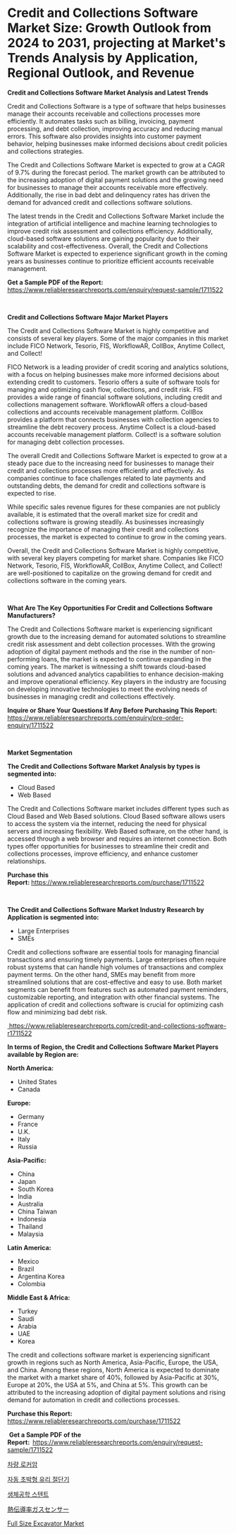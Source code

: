 <p><h1>Credit and Collections Software Market Size: Growth Outlook from 2024 to 2031, projecting at Market's Trends Analysis by Application, Regional Outlook, and Revenue</h1></p><p><strong>Credit and Collections Software Market Analysis and Latest Trends</strong></p>
<p><p>Credit and Collections Software is a type of software that helps businesses manage their accounts receivable and collections processes more efficiently. It automates tasks such as billing, invoicing, payment processing, and debt collection, improving accuracy and reducing manual errors. This software also provides insights into customer payment behavior, helping businesses make informed decisions about credit policies and collections strategies.</p><p>The Credit and Collections Software Market is expected to grow at a CAGR of 9.7% during the forecast period. The market growth can be attributed to the increasing adoption of digital payment solutions and the growing need for businesses to manage their accounts receivable more effectively. Additionally, the rise in bad debt and delinquency rates has driven the demand for advanced credit and collections software solutions.</p><p>The latest trends in the Credit and Collections Software Market include the integration of artificial intelligence and machine learning technologies to improve credit risk assessment and collections efficiency. Additionally, cloud-based software solutions are gaining popularity due to their scalability and cost-effectiveness. Overall, the Credit and Collections Software Market is expected to experience significant growth in the coming years as businesses continue to prioritize efficient accounts receivable management.</p></p>
<p><strong>Get a Sample PDF of the Report:&nbsp;</strong> <a href="https://www.reliableresearchreports.com/enquiry/request-sample/1711522">https://www.reliableresearchreports.com/enquiry/request-sample/1711522</a></p>
<p>&nbsp;</p>
<p><strong>Credit and Collections Software Major Market Players</strong></p>
<p><p>The Credit and Collections Software Market is highly competitive and consists of several key players. Some of the major companies in this market include FICO Network, Tesorio, FIS, WorkflowAR, CollBox, Anytime Collect, and Collect!</p><p>FICO Network is a leading provider of credit scoring and analytics solutions, with a focus on helping businesses make more informed decisions about extending credit to customers. Tesorio offers a suite of software tools for managing and optimizing cash flow, collections, and credit risk. FIS provides a wide range of financial software solutions, including credit and collections management software. WorkflowAR offers a cloud-based collections and accounts receivable management platform. CollBox provides a platform that connects businesses with collection agencies to streamline the debt recovery process. Anytime Collect is a cloud-based accounts receivable management platform. Collect! is a software solution for managing debt collection processes.</p><p>The overall Credit and Collections Software Market is expected to grow at a steady pace due to the increasing need for businesses to manage their credit and collections processes more efficiently and effectively. As companies continue to face challenges related to late payments and outstanding debts, the demand for credit and collections software is expected to rise.</p><p>While specific sales revenue figures for these companies are not publicly available, it is estimated that the overall market size for credit and collections software is growing steadily. As businesses increasingly recognize the importance of managing their credit and collections processes, the market is expected to continue to grow in the coming years.</p><p>Overall, the Credit and Collections Software Market is highly competitive, with several key players competing for market share. Companies like FICO Network, Tesorio, FIS, WorkflowAR, CollBox, Anytime Collect, and Collect! are well-positioned to capitalize on the growing demand for credit and collections software in the coming years.</p></p>
<p>&nbsp;</p>
<p><strong>What Are The Key Opportunities For Credit and Collections Software Manufacturers?</strong></p>
<p><p>The Credit and Collections Software market is experiencing significant growth due to the increasing demand for automated solutions to streamline credit risk assessment and debt collection processes. With the growing adoption of digital payment methods and the rise in the number of non-performing loans, the market is expected to continue expanding in the coming years. The market is witnessing a shift towards cloud-based solutions and advanced analytics capabilities to enhance decision-making and improve operational efficiency. Key players in the industry are focusing on developing innovative technologies to meet the evolving needs of businesses in managing credit and collections effectively.</p></p>
<p><strong>Inquire or Share Your Questions If Any Before Purchasing This Report:</strong> <a href="https://www.reliableresearchreports.com/enquiry/pre-order-enquiry/1711522">https://www.reliableresearchreports.com/enquiry/pre-order-enquiry/1711522</a></p>
<p>&nbsp;</p>
<p><strong>Market Segmentation</strong></p>
<p><strong>The Credit and Collections Software Market Analysis by types is segmented into:</strong></p>
<p><ul><li>Cloud Based</li><li>Web Based</li></ul></p>
<p><p>The Credit and Collections Software market includes different types such as Cloud Based and Web Based solutions. Cloud Based software allows users to access the system via the internet, reducing the need for physical servers and increasing flexibility. Web Based software, on the other hand, is accessed through a web browser and requires an internet connection. Both types offer opportunities for businesses to streamline their credit and collections processes, improve efficiency, and enhance customer relationships.</p></p>
<p><strong>Purchase this Report:&nbsp;</strong><a href="https://www.reliableresearchreports.com/purchase/1711522">https://www.reliableresearchreports.com/purchase/1711522</a></p>
<p>&nbsp;</p>
<p><strong>The Credit and Collections Software Market Industry Research by Application is segmented into:</strong></p>
<p><ul><li>Large Enterprises</li><li>SMEs</li></ul></p>
<p><p>Credit and collections software are essential tools for managing financial transactions and ensuring timely payments. Large enterprises often require robust systems that can handle high volumes of transactions and complex payment terms. On the other hand, SMEs may benefit from more streamlined solutions that are cost-effective and easy to use. Both market segments can benefit from features such as automated payment reminders, customizable reporting, and integration with other financial systems. The application of credit and collections software is crucial for optimizing cash flow and minimizing bad debt risk.</p></p>
<p><a href="https://www.reliableresearchreports.com/credit-and-collections-software-r1711522">&nbsp;https://www.reliableresearchreports.com/credit-and-collections-software-r1711522</a></p>
<p><strong>In terms of Region, the Credit and Collections Software Market Players available by Region are:</strong></p>
<p>
    <p> <strong> North America: </strong>
        <ul>
            <li>United States</li>
            <li>Canada</li>
        </ul>
        </p> 
    <p> <strong> Europe: </strong>
        <ul>
            <li>Germany</li>
            <li>France</li>
            <li>U.K.</li>
            <li>Italy</li>
            <li>Russia</li>
        </ul>
        </p> 
    <p> <strong> Asia-Pacific: </strong>
        <ul>
            <li>China</li>
            <li>Japan</li>
            <li>South Korea</li>
            <li>India</li>
            <li>Australia</li>
            <li>China Taiwan</li>
            <li>Indonesia</li>
            <li>Thailand</li>
            <li>Malaysia</li>
        </ul>
        </p> 
    <p> <strong> Latin America: </strong>
        <ul>
            <li>Mexico</li>
            <li>Brazil</li>
            <li>Argentina Korea</li>
            <li>Colombia</li>
        </ul>
        </p> 
    <p> <strong> Middle East & Africa: </strong>
        <ul>
            <li>Turkey</li>
            <li>Saudi</li>
            <li>Arabia</li>
            <li>UAE</li>
            <li>Korea</li>
        </ul>
    </p>
    </p>
<p><p>The credit and collections software market is experiencing significant growth in regions such as North America, Asia-Pacific, Europe, the USA, and China. Among these regions, North America is expected to dominate the market with a market share of 40%, followed by Asia-Pacific at 30%, Europe at 20%, the USA at 5%, and China at 5%. This growth can be attributed to the increasing adoption of digital payment solutions and rising demand for automation in credit and collections processes.</p></p>
<p><strong>Purchase this Report: </strong><a href="https://www.reliableresearchreports.com/purchase/1711522">https://www.reliableresearchreports.com/purchase/1711522</a></p>
<p>&nbsp;<strong>Get a Sample PDF of the Report:&nbsp;&nbsp;</strong><a href="https://www.reliableresearchreports.com/enquiry/request-sample/1711522">https://www.reliableresearchreports.com/enquiry/request-sample/1711522</a></p>
<p><strong></strong></p>
<p><p><a href="https://medium.com/@drewbarton1911/%EC%B0%A8%EB%9F%89-%EB%A1%9D%EC%BB%A4-%EC%95%94-%EC%8B%9C%EC%9E%A5-%EA%B7%9C%EB%AA%A8%EB%8A%94-%EA%B8%80%EB%A1%9C%EB%B2%8C-%EC%82%B0%EC%97%85%EC%97%90%EC%84%9C-%EC%B5%9C%EA%B3%A0%EC%9D%98-%EB%A7%88%EC%BC%80%ED%8C%85-%EC%B1%84%EB%84%90%EC%9D%84-%EB%93%9C%EB%9F%AC%EB%83%85%EB%8B%88%EB%8B%A4-54dae04085af">차량 로커암</a></p><p><a href="https://medium.com/@emmareed1901/%EC%9E%90%EB%8F%99-%EC%B4%88%EB%B0%95%EC%9E%90%EC%9C%A8-%EC%9C%A0%EB%A6%AC-%EC%A0%88%EB%8B%A8-%EA%B8%B0%EA%B8%B0-%EC%8B%9C%EC%9E%A5%EC%97%90-%EB%8C%80%ED%95%9C-%EC%8B%AC%EC%B8%B5-%EB%B6%84%EC%84%9D-%EB%8F%99%ED%96%A5-%EC%8B%9C%EC%9E%A5-%EC%84%B8%EB%B6%84%ED%99%94-%EB%B0%8F-%EA%B2%BD%EC%9F%81-%EB%B6%84%EC%84%9D-3071c635f884">자동 초박형 유리 절단기</a></p><p><a href="https://github.com/sougarounis/Market-Research-Report-List-4/blob/main/4094960110424.md">생체공학 스텐트</a></p><p><a href="https://medium.com/@chrispbacon162023/%E7%86%B1%E4%BC%9D%E5%B0%8E%E6%80%A7%E3%82%AC%E3%82%B9%E3%82%BB%E3%83%B3%E3%82%B5%E3%83%BC%E5%B8%82%E5%A0%B4-2031%E5%B9%B4%E3%81%BE%E3%81%A7%E3%81%AE%E6%88%90%E5%8A%9F%E3%81%99%E3%82%8B%E3%83%93%E3%82%B8%E3%83%8D%E3%82%B9%E6%88%A6%E7%95%A5%E3%81%AE%E9%8D%B5-890a6716fad6">熱伝導率ガスセンサー</a></p><p><a href="https://github.com/YashRP12/Market-Research-Report-List-5/blob/main/full-size-excavator-market.md">Full Size Excavator Market</a></p></p>